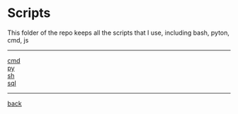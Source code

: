 # Scripts
This folder of the repo keeps all the scripts that I use, including bash, pyton, cmd, js

---------------------------
[cmd](cmd)<br>
[py](py)<br>
[sh](sh)<br>
[sql](sql)<br>

---------------------------

[back](../)
